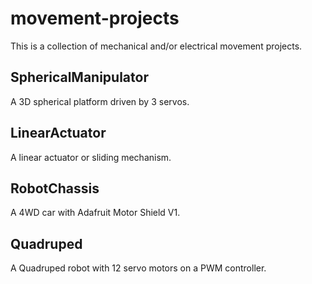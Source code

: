 # movement-projects
This is a collection of mechanical and/or electrical movement projects.

## SphericalManipulator
A 3D spherical platform driven by 3 servos.

## LinearActuator
A linear actuator or sliding mechanism.

## RobotChassis
A 4WD car with Adafruit Motor Shield V1.

## Quadruped
A Quadruped robot with 12 servo motors on a PWM controller.

